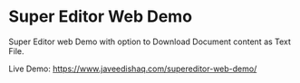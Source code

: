 # Super Editor Web Demo

Super Editor web Demo with option to Download Document content as Text File.

Live Demo: <https://www.javeedishaq.com/supereditor-web-demo/>
